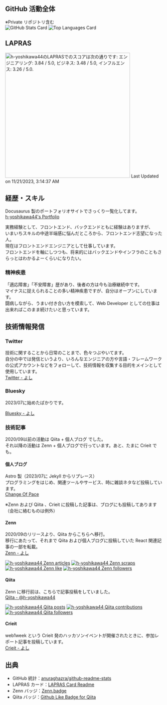 ## GitHub 活動全体
※Private リポジトリ含む  
![GitHub Stats Card](https://github-readme-stats-h-yoshikawa44.vercel.app/api?username=h-yoshikawa44&count_private=true&show_icons=true)
![Top Languages Card](https://github-readme-stats-h-yoshikawa44.vercel.app/api/top-langs/?username=h-yoshikawa44&layout=compact)

## LAPRAS
<!--START_SECTION:lapras-card-->
<p ><a href="https://lapras.com/public/h-yoshikawa44" target="_blank" rel="noopener noreferrer"><img alt="h-yoshikawa44のLAPRASでのスコアは次の通りです: エンジニアリング: 3.84 / 5.0, ビジネス: 3.48 / 5.0, インフルエンス: 3.26 / 5.0." src="https://lapras-card-generator.vercel.app/api/svg?e=3.84&b=3.48&i=3.26&b1=%23232323&b2=%236d6d6d&i1=%23212121&i2=%23818181&l=ja" width="400" ></a>  
Last Updated on 11/21/2023, 3:14:37 AM</p>
<!--END_SECTION:lapras-card-->

## 経歴・スキル
Docusaurus 製のポートフォリオサイトでさっくり一覧化してます。  
[h-yoshikawa44's Portfolio](https://h-yoshikawa44.com/)

実務経験として、フロントエンド、バックエンドともに経験はありますが、  
いまいちスキルの中途半端感に悩んだところから、フロントエンド志望になった人。  
現在はフロントエンドエンジニアとして仕事しています。  
フロントエンドを軸にしつつも、将来的にはバックエンドやインフラのこともさらっとはわかるよーくらいになりたい。

### 精神疾患
「適応障害」「不安障害」歴があり、後者の方は今も治療継続中です。  
マイナスに捉えられることの多い精神疾患ですが、自分はオープンにしています。  
闘病しながら、うまい付き合い方を模索して、Web Developer としての仕事は出来ればこのまま続けたいと思っています。

## 技術情報発信
### Twitter
技術に関することから日常のことまで、色々つぶやいてます。  
自分の中では発信というより、いろんなエンジニアの方や言語・フレームワークの公式アカウントなどをフォローして、技術情報を収集する目的をメインとして使用しています。   
[Twitter - よし](https://twitter.com/yoshi44_lion)

### Bluesky
2023/07に始めたばかりです。

[Bluesky - よし](https://bsky.app/profile/h-yoshikawa44.bsky.social)

### 技術記事
2020/09以前の活動は Qiita + 個人ブログ でした。  
それ以降の活動は Zenn + 個人ブログで行っています。あと、たまに Crieit でも。  

#### 個人ブログ
Astro 製（2023/07に Jekyll からリプレース）  
プログラミングをはじめ、関連ツールやサービス、時に雑談ネタなど投稿しています。  
[Change Of Pace](https://changeofpace.site/)
  
※Zenn および Qiita 、Crieit に投稿した記事は、ブログにも投稿してあります（会社に絡むものは例外）

#### Zenn
2020/09のリリースより、Qiita からこちらへ移行。  
移行にあたって、それまで Qiita および個人ブログに投稿していた React 関連記事の一部を転載。  
[Zenn - よし](https://zenn.dev/h_yoshikawa0724)

[![h-yoshikawa44 Zenn articles](https://zenn.badge.nikaera.com/s/h_yoshikawa0724/articles?style=plastic)](https://zenn.dev/h_yoshikawa0724/articles)
[![h-yoshikawa44 Zenn scraps](https://zenn.badge.nikaera.com/s/h_yoshikawa0724/scraps?style=plastic)](https://zenn.dev/h_yoshikawa0724/scraps)
[![h-yoshikawa44 Zenn like](https://zenn.badge.nikaera.com/s/h_yoshikawa0724/likes?style=plastic)](https://zenn.dev/h_yoshikawa0724)
[![h-yoshikawa44 Zenn followers](https://zenn.badge.nikaera.com/s/h_yoshikawa0724/followers?style=plastic)](https://zenn.dev/h_yoshikawa0724/followers)

#### Qiita
Zenn に移行前は、こちらで記事投稿をしていました。  
[Qiita - @h-yoshikawa44](https://qiita.com/h-yoshikawa44)  

[![h-yoshikawa44 Qiita posts](https://qiita-badge.apiapi.app/s/h-yoshikawa44/posts.svg)](http://qiita.com/h-yoshikawa44)
[![h-yoshikawa44 Qiita contributions](https://qiita-badge.apiapi.app/s/h-yoshikawa44/contributions.svg)](http://qiita.com/h-yoshikawa44)
[![h-yoshikawa44 Qiita followers](https://qiita-badge.apiapi.app/s/h-yoshikawa44/followers.svg)](http://qiita.com/h-yoshikawa44)

#### Crieit
web1week という Crieit 発のハッカソンイベントが開催されたときに、参加レポート記事を投稿しています。  
[Crieit - よし](https://crieit.net/users/h-yoshikawa0724)

## 出典
- GitHub 統計：[anuraghazra/github-readme-stats](https://github.com/anuraghazra/github-readme-stats)
- LAPRAS カード：[LAPRAS Card Readme](https://github.com/marketplace/actions/lapras-card-readme)
- Zenn バッジ：[Zenn.badge](https://zenn-badge-nikaera.vercel.app/)
- Qiita バッジ：[Github Like Badge for Qiita](https://qiita-badge.apiapi.app/)
